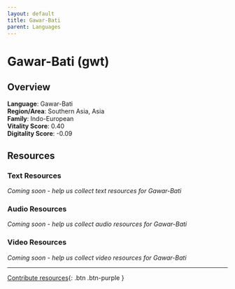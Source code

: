 ```yaml
---
layout: default
title: Gawar-Bati
parent: Languages
---
```


# Gawar-Bati (gwt)

## Overview

**Language**: Gawar-Bati  
**Region/Area**: Southern Asia, Asia  
**Family**: Indo-European  
**Vitality Score**: 0.40  
**Digitality Score**: -0.09  

## Resources

### Text Resources
*Coming soon - help us collect text resources for Gawar-Bati*

### Audio Resources
*Coming soon - help us collect audio resources for Gawar-Bati*

### Video Resources
*Coming soon - help us collect video resources for Gawar-Bati*

---

[Contribute resources](https://fairtrain.github.io/){: .btn .btn-purple }
